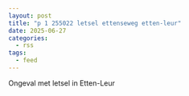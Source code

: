 ```yaml
---
layout: post
title: "p 1 255022 letsel ettenseweg etten-leur"
date: 2025-06-27
categories: 
  - rss
tags: 
  - feed
---
```


Ongeval met letsel in Etten-Leur
